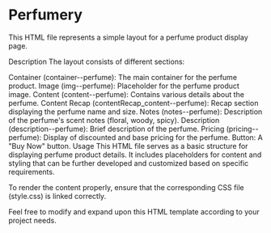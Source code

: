 # Perfumery
This HTML file represents a simple layout for a perfume product display page.

Description
The layout consists of different sections:

Container (container--perfume): The main container for the perfume product.
Image (img--perfume): Placeholder for the perfume product image.
Content (content--perfume): Contains various details about the perfume.
Content Recap (contentRecap_content--perfume): Recap section displaying the perfume name and size.
Notes (notes--perfume): Description of the perfume's scent notes (floral, woody, spicy).
Description (description--perfume): Brief description of the perfume.
Pricing (pricing--perfume): Display of discounted and base pricing for the perfume.
Button: A "Buy Now" button.
Usage
This HTML file serves as a basic structure for displaying perfume product details. It includes placeholders for content and styling that can be further developed and customized based on specific requirements.

To render the content properly, ensure that the corresponding CSS file (style.css) is linked correctly.

Feel free to modify and expand upon this HTML template according to your project needs.
